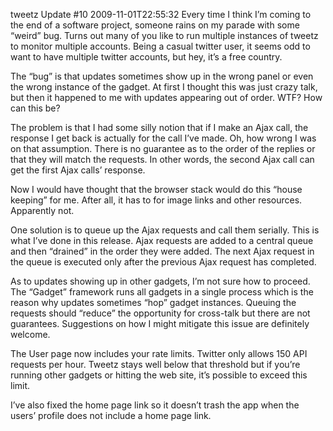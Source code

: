 tweetz Update #10
2009-11-01T22:55:32
Every time I think I’m coming to the end of a software project, someone rains on my parade with some “weird” bug. Turns out many of you like to run multiple instances of tweetz to monitor multiple accounts. Being a casual twitter user, it seems odd to want to have multiple twitter accounts, but hey, it’s a free country.

The “bug” is that updates sometimes show up in the wrong panel or even the wrong instance of the gadget. At first I thought this was just crazy talk, but then it happened to me with updates appearing out of order. WTF? How can this be?

The problem is that I had some silly notion that if I make an Ajax call, the response I get back is actually for the call I’ve made. Oh, how wrong I was on that assumption. There is no guarantee as to the order of the replies or that they will match the requests. In other words, the second Ajax call can get the first Ajax calls’ response.

Now I would have thought that the browser stack would do this “house keeping” for me. After all, it has to for image links and other resources. Apparently not.

One solution is to queue up the Ajax requests and call them serially. This is what I’ve done in this release. Ajax requests are added to a central queue and then “drained” in the order they were added. The next Ajax request in the queue is executed only after the previous Ajax request has completed.

As to updates showing up in other gadgets, I’m not sure how to proceed. The “Gadget” framework runs all gadgets in a single process which is the reason why updates sometimes “hop” gadget instances. Queuing the requests should “reduce” the opportunity for cross-talk but there are not guarantees. Suggestions on how I might mitigate this issue are definitely welcome.

The User page now includes your rate limits. Twitter only allows 150 API requests per hour. Tweetz stays well below that threshold but if you’re running other gadgets or hitting the web site, it’s possible to exceed this limit.

I’ve also fixed the home page link so it doesn’t trash the app when the users’ profile does not include a home page link.
